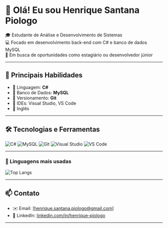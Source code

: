 # 👋 Olá! Eu sou Henrique Santana Piologo

🎓 Estudante de Análise e Desenvolvimento de Sistemas  
💻 Focado em desenvolvimento back-end com C# e banco de dados MySQL  
🚀 Em busca de oportunidades como estagiário ou desenvolvedor júnior

---

## 🧠 Principais Habilidades

- 🔹 Linguagem: **C#**
- 🔹 Banco de Dados: **MySQL**
- 🔹 Versionamento: **Git**
- 🔹 IDEs: Visual Studio, VS Code
- 🔹 Inglês

---

## 🛠️ Tecnologias e Ferramentas

![C#](https://img.shields.io/badge/C%23-239120?style=for-the-badge&logo=c-sharp&logoColor=white)
![MySQL](https://img.shields.io/badge/MySQL-005C84?style=for-the-badge&logo=mysql&logoColor=white)
![Git](https://img.shields.io/badge/Git-F05032?style=for-the-badge&logo=git&logoColor=white)
![Visual Studio](https://img.shields.io/badge/Visual%20Studio-5C2D91?style=for-the-badge&logo=visual-studio&logoColor=white)
![VS Code](https://img.shields.io/badge/VS%20Code-007ACC?style=for-the-badge&logo=visual-studio-code&logoColor=white)

---

### 📌 Linguagens mais usadas

![Top Langs](https://github-readme-stats.vercel.app/api/top-langs/?username=henrique-piologo&layout=compact&theme=tokyonight)

---

## 📫 Contato

- ✉️ Email: [henrique.santana.piologo@gmail.com]
- 💼 LinkedIn: [linkedin.com/in/henrique-piologo](https://www.linkedin.com/in/henrique-piologo/)

---

